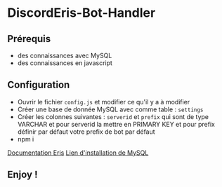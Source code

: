 # DiscordEris-Bot-Handler

## Prérequis 
- des connaissances avec MySQL
- des connaissances en javascript

## Configuration
- Ouvrir le fichier `config.js` et modifier ce qu'il y a à modifier
- Créer une base de donnée MySQL avec comme table : `settings`
- Créer les colonnes suivantes : `serverid` et `prefix` qui sont de type VARCHAR et pour serverid la mettre en PRIMARY KEY et pour prefix définir par défaut votre prefix de bot par défaut
- npm i

[Documentation Eris](https://abal.moe/Eris/)
[Lien d'installation de MySQL](https://www.mysql.com/downloads/)

## Enjoy !
